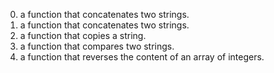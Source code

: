 0. a function that concatenates two strings.
1. a function that concatenates two strings.
2. a function that copies a string.
3. a function that compares two strings.
4.  a function that reverses the content of an array of integers.
